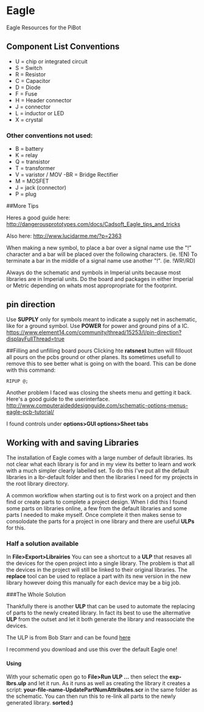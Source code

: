 # Eagle
Eagle Resources for the PiBot

## Component List Conventions

- U = chip or integrated circuit
- S = Switch
- R = Resistor
- C = Capacitor
- D = Diode
- F = Fuse
- H = Header connector
- J = connector
- L = inductor or LED
- X = crystal

### Other conventions not used:
- B = battery
- K = relay
- Q = transistor
- T = transformer
- V = varistor / MOV
-BR = Bridge Rectifier
- M = MOSFET
- J = jack (connector)
- P = plug


##More Tips

Heres a good guide here: http://dangerousprototypes.com/docs/Cadsoft_Eagle_tips_and_tricks

Also here: 
http://www.lucidarme.me/?p=2363


When making a new symbol, to place a bar over a signal name use the "!" character and a bar will be placed over the following characters. (ie. !EN) To terminate a bar in the middle of a signal name use another "!". (ie. !WR!/RD)


Always do the schematic and symbols in Imperial units because most libraries are in Imperial units. Do the board and packages in either Imperial or Metric depending on whats most appropropriate for the footprint.


## pin direction
Use **SUPPLY**  only for symbols meant to indicate a supply net in aschematic, like for a ground symbol.  Use **POWER** for power and ground pins of a IC. 
https://www.element14.com/community/thread/15253/l/pin-direction?displayFullThread=true


##Filling and unfilling board pours
Clicking hte **ratsnest** butten will fillouot all pours on the pcbs ground or other planes. Its sometimes usefull to remove this to see better what is going on with the board.  This can be done with this command:
```
RIPUP @;
```
Another problem I faced was closing the sheets menu and getting it back. Here's a good guide to the userinterface.
http://www.computeraideddesignguide.com/schematic-options-menus-eagle-pcb-tutorial/

I found controls under **options>GUI options>Sheet tabs**

## Working with and saving Libraries 
The installation of Eagle comes with a large number of default libraries. Its not clear what each library is for and in my view its better to learn and work with a much simpler clearly labelled set.  To do this I've put all the default libraries in a lbr-default folder and then the libraries I need for my projects in the root library directory.

A common workflow when starting out is to first work on a project and then find or create parts to complete a project design. When I did this I found some parts on libraries online, a few from the default libraries and some parts I needed to make myself.  Once complete it then makes sense to consolodate the parts for a project in one library and there are useful **ULPs** for this.  

### Half a solution available
In **File>Export>Librairies** You can see a shortcut to a **ULP** that resaves all the devices for the open project into a single library. The problem is that all the devices in the project will still be linked to their original libraries. The **replace** tool can be used to replace a part with its new version in the new library however doing this manually for each device may be a big job. 

###The Whole Solution

Thankfully there is another **ULP** that can be used to automate the replacing of parts to the newly created library. In fact its best to use the altermative **ULP** from the outset and let it both generate the library and reassociate the devices. 

The ULP is from Bob Starr and can be found [here](https://github.com/robertstarr/ulp_user/blob/master/exp-lbrs-replace.ulp)

I recommend you download and use this over the default Eagle one!

#### Using
With your schematic open go to **File>Run ULP ...** then select the **exp-lbrs.ulp** and let it run.  As it runs as well as creating the library it creates a script:  **your-file-name-UpdatePartNumAttributes.scr** in the same folder as the schematic.  You can then run this to re-link all parts to the newly generated library. **sorted:)**



